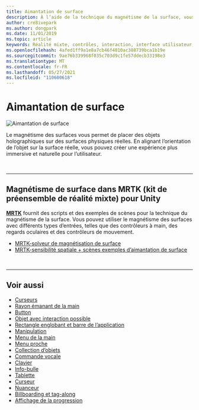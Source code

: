 ```yaml
---
title: Aimantation de surface
description: À l’aide de la technique du magnétisme de la surface, vous pouvez placer un objet holographique sur une surface physique réelle.
author: cre8ivepark
ms.author: dongpark
ms.date: 11/01/2019
ms.topic: article
keywords: Réalité mixte, contrôles, interaction, interface utilisateur, expérience utilisateur, casque de la réalité mixte, casque de la réalité mixte, casque de réalité virtuelle, HoloLens, MRTK, boîte à outils de réalité mixte, magnétisme de surface
ms.openlocfilehash: 4afed1ff9a1e8a7cb46f4810ac388739bca1b19e
ms.sourcegitcommit: 9ae76b339968f035c703d9c1fe57ddecb33198e3
ms.translationtype: MT
ms.contentlocale: fr-FR
ms.lasthandoff: 05/27/2021
ms.locfileid: "110600618"
---
```

# <a name="surface-magnetism"></a>Aimantation de surface

![Aimantation de surface](images/MRTK_SurfaceMagnetism.gif)

Le magnétisme des surfaces vous permet de placer des objets holographiques sur des surfaces physiques réelles. En alignant l’orientation de l’objet sur la surface réelle, vous pouvez créer une expérience plus immersive et naturelle pour l’utilisateur.

<br>

---

## <a name="surface-magnetism-in-mrtk-mixed-reality-toolkit-for-unity"></a>Magnétisme de surface dans MRTK (kit de préensemble de réalité mixte) pour Unity

**[MRTK](https://github.com/Microsoft/MixedRealityToolkit-Unity)** fournit des scripts et des exemples de scènes pour la technique du magnétisme de la surface. Vous pouvez utiliser le magnétisme des surfaces avec différents types d’entrées, telles que des contrôleurs à main, des regards oculaires et des contrôleurs de mouvement.

* [MRTK-solveur de magnétisation de surface](/windows/mixed-reality/mrtk-unity/features/ux-building-blocks/solvers/solver#surfacemagnetism)
* [MRTK-sensibilité spatiale + scènes exemples d’aimantation de surface](https://github.com/microsoft/MixedRealityToolkit-Unity/blob/main/Assets/MRTK/Examples/Demos/Solvers/Scenes/SurfaceMagnetismSpatialAwarenessExample.unity)

<br>

---

## <a name="see-also"></a>Voir aussi

* [Curseurs](cursors.md)
* [Rayon émanant de la main](point-and-commit.md)
* [Button](button.md)
* [Objet avec interaction possible](interactable-object.md)
* [Rectangle englobant et barre de l’application](app-bar-and-bounding-box.md)
* [Manipulation](direct-manipulation.md)
* [Menu de la main](hand-menu.md)
* [Menu proche](near-menu.md)
* [Collection d’objets](object-collection.md)
* [Commande vocale](voice-input.md)
* [Clavier](keyboard.md)
* [Info-bulle](tooltip.md)
* [Tablette](slate.md)
* [Curseur](slider.md)
* [Nuanceur](shader.md)
* [Billboarding et tag-along](billboarding-and-tag-along.md)
* [Affichage de la progression](progress.md)